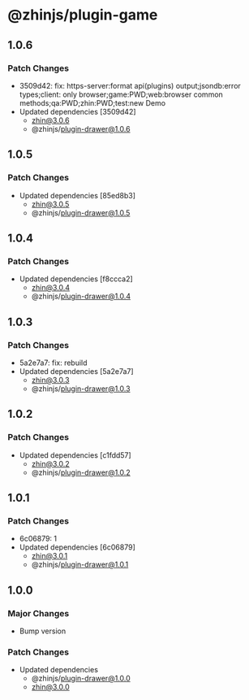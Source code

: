 # @zhinjs/plugin-game

## 1.0.6

### Patch Changes

- 3509d42: fix: https-server:format api(plugins) output;jsondb:error types;client: only browser;game:PWD;web:browser common methods;qa:PWD;zhin:PWD;test:new Demo
- Updated dependencies [3509d42]
  - zhin@3.0.6
  - @zhinjs/plugin-drawer@1.0.6

## 1.0.5

### Patch Changes

- Updated dependencies [85ed8b3]
  - zhin@3.0.5
  - @zhinjs/plugin-drawer@1.0.5

## 1.0.4

### Patch Changes

- Updated dependencies [f8ccca2]
  - zhin@3.0.4
  - @zhinjs/plugin-drawer@1.0.4

## 1.0.3

### Patch Changes

- 5a2e7a7: fix: rebuild
- Updated dependencies [5a2e7a7]
  - zhin@3.0.3
  - @zhinjs/plugin-drawer@1.0.3

## 1.0.2

### Patch Changes

- Updated dependencies [c1fdd57]
  - zhin@3.0.2
  - @zhinjs/plugin-drawer@1.0.2

## 1.0.1

### Patch Changes

- 6c06879: 1
- Updated dependencies [6c06879]
  - zhin@3.0.1
  - @zhinjs/plugin-drawer@1.0.1

## 1.0.0

### Major Changes

- Bump version

### Patch Changes

- Updated dependencies
  - @zhinjs/plugin-drawer@1.0.0
  - zhin@3.0.0
